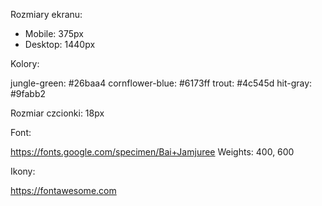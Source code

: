 Rozmiary ekranu:

- Mobile: 375px
- Desktop: 1440px

Kolory:

jungle-green: #26baa4
cornflower-blue: #6173ff
trout: #4c545d
hit-gray: #9fabb2

Rozmiar czcionki: 18px

Font:

https://fonts.google.com/specimen/Bai+Jamjuree
Weights: 400, 600

Ikony:

https://fontawesome.com
